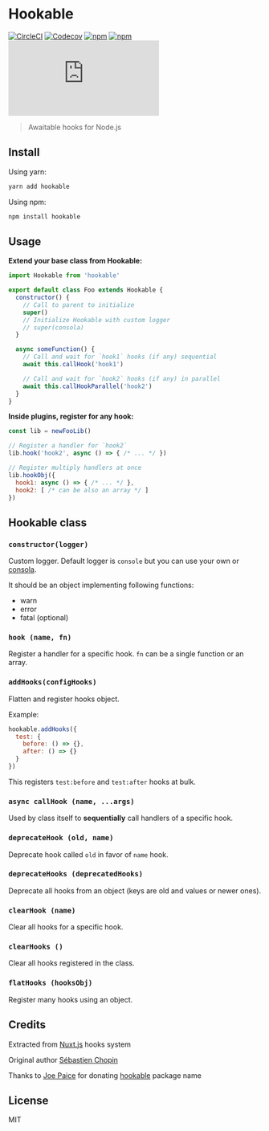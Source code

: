 # Hookable

[![CircleCI](https://img.shields.io/circleci/project/github/jsless/hookable.svg?style=flat-square)](https://circleci.com/gh/jsless/hookable)
[![Codecov](https://img.shields.io/codecov/c/github/jsless/hookable.svg?style=flat-square)](https://codecov.io/gh/jsless/hookable)
[![npm](https://img.shields.io/npm/v/hookable.svg?style=flat-square)](https://www.npmjs.com/package/hookable)
[![npm](https://img.shields.io/npm/dt/hookable.svg?style=flat-square)](https://www.npmjs.com/package/hookable)
[![size](http://img.badgesize.io/https://unpkg.com/hookable/dist/hookable.cjs.min.js?compression=gzip&style=flat-square)](https://unpkg.com/hookable)

> Awaitable hooks for Node.js

## Install

Using yarn:

```bash
yarn add hookable
```

Using npm:

```bash
npm install hookable
```

## Usage

**Extend your base class from Hookable:**

```js
import Hookable from 'hookable'

export default class Foo extends Hookable {
  constructor() {
    // Call to parent to initialize
    super()
    // Initialize Hookable with custom logger
    // super(consola)
  }

  async someFunction() {
    // Call and wait for `hook1` hooks (if any) sequential
    await this.callHook('hook1')

    // Call and wait for `hook2` hooks (if any) in parallel
    await this.callHookParallel('hook2')
  }
}
```

**Inside plugins, register for any hook:**

```js
const lib = newFooLib()

// Register a handler for `hook2`
lib.hook('hook2', async () => { /* ... */ })

// Register multiply handlers at once
lib.hookObj({
  hook1: async () => { /* ... */ },
  hook2: [ /* can be also an array */ ]
})
```

## Hookable class

### `constructor(logger)`

Custom logger. Default logger is `console` but you can use your own or [consola](https://github.com/nuxt/consola).

It should be an object implementing following functions:
- warn
- error
- fatal (optional)

### `hook (name, fn)`

Register a handler for a specific hook. `fn` can be a single function or an array.

### `addHooks(configHooks)`

Flatten and register hooks object.

Example:

```js
hookable.addHooks({
  test: {
    before: () => {},
    after: () => {}
  }
})

```

This registers `test:before` and `test:after` hooks at bulk.

### `async callHook (name, ...args)`

Used by class itself to **sequentially** call handlers of a specific hook.

### `deprecateHook (old, name)`

Deprecate hook called `old` in favor of `name` hook.

### `deprecateHooks (deprecatedHooks)`

Deprecate all hooks from an object (keys are old and values or newer ones).

### `clearHook (name)`

Clear all hooks for a specific hook.

### `clearHooks ()`

Clear all hooks registered in the class.

### `flatHooks (hooksObj)`

Register many hooks using an object.

## Credits

Extracted from [Nuxt.js](github.com/nuxt/nuxt.js) hooks system

Original author [Sébastien Chopin](https://github.com/Atinux)

Thanks to [Joe Paice](https://github.com/RGBboy) for donating [hookable](https://www.npmjs.com/package/hookable) package name

## License

MIT
